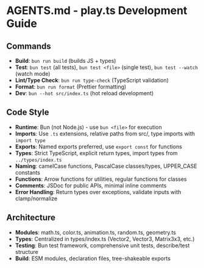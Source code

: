 # AGENTS.md - play.ts Development Guide

## Commands
- **Build**: `bun run build` (builds JS + types)
- **Test**: `bun test` (all tests), `bun test <file>` (single test), `bun test --watch` (watch mode)
- **Lint/Type Check**: `bun run type-check` (TypeScript validation)
- **Format**: `bun run format` (Prettier formatting)
- **Dev**: `bun --hot src/index.ts` (hot reload development)

## Code Style
- **Runtime**: Bun (not Node.js) - use `bun <file>` for execution
- **Imports**: Use `.ts` extensions, relative paths from src/, type imports with `import type`
- **Exports**: Named exports preferred, use `export const` for functions
- **Types**: Strict TypeScript, explicit return types, import types from `../types/index.ts`
- **Naming**: camelCase functions, PascalCase classes/types, UPPER_CASE constants
- **Functions**: Arrow functions for utilities, regular functions for classes
- **Comments**: JSDoc for public APIs, minimal inline comments
- **Error Handling**: Return types over exceptions, validate inputs with clamp/normalize

## Architecture
- **Modules**: math.ts, color.ts, animation.ts, random.ts, geometry.ts
- **Types**: Centralized in types/index.ts (Vector2, Vector3, Matrix3x3, etc.)
- **Testing**: Bun test framework, comprehensive unit tests, describe/test structure
- **Build**: ESM modules, declaration files, tree-shakeable exports
